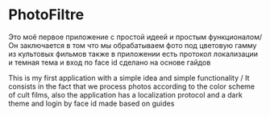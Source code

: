 # PhotoFiltre
Это моё первое приложение с простой идеей и простым функционалом/
Он заключается в том что мы обрабатываем фото под цветовую гамму из культовых фильмов 
также в приложении есть протокол локализации и темная тема и вход по face id
сделано на основе гайдов

This is my first application with a simple idea and simple functionality / It consists in the fact that we process photos according to the color scheme of cult films, also the application has a localization protocol and a dark theme and login by face id made based on guides


